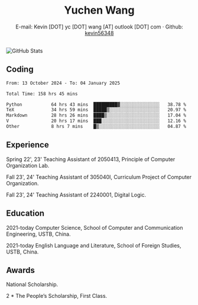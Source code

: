  <center>
     <h1>Yuchen Wang</h1>
     <div>
         <span>
             E-mail:
             Kevin [DOT] yc [DOT] wang [AT] outlook [DOT] com
         </span>
         ·
         <span>
             Github:
             <a href="https://github.com/kevin56348">kevin56348</a>
         </span>
     </div>
 </center>
<br>
<p><img src="https://github-readme-stats.vercel.app/api?username=kevin56348&amp;show_icons=true" alt="GitHub Stats"></p>

## Coding

<!-- ![Top Langs](https://github-readme-stats.vercel.app/api/top-langs/?username=kevin56348) -->

<!--START_SECTION:waka-->

```txt
From: 13 October 2024 - To: 04 January 2025

Total Time: 158 hrs 45 mins

Python           64 hrs 43 mins  █████████▓░░░░░░░░░░░░░░░   38.78 %
TeX              34 hrs 59 mins  █████▒░░░░░░░░░░░░░░░░░░░   20.97 %
Markdown         28 hrs 26 mins  ████▒░░░░░░░░░░░░░░░░░░░░   17.04 %
V                20 hrs 17 mins  ███░░░░░░░░░░░░░░░░░░░░░░   12.16 %
Other            8 hrs 7 mins    █▒░░░░░░░░░░░░░░░░░░░░░░░   04.87 %
```

<!--END_SECTION:waka-->

## Experience 

Spring 22', 23' Teaching Assistant of 2050413, Principle of Computer Organization Lab.

Fall 23', 24' Teaching Assistant of 305040I, Curriculum Project of Computer Organization.

Fall 23', 24' Teaching Assistant of 2240001, Digital Logic.

## Education

2021-today Computer Science, School of Computer and Communication Engineering, USTB, China.

2021-today English Language and Literature, School of Foreign Studies, USTB, China.

## Awards

National Scholarship.

2 * The People’s Scholarship, First Class.
